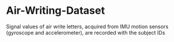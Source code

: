 # Air-Writing-Dataset
Signal values of air write letters, acquired from IMU motion sensors (gyroscope and accelerometer), are recorded with the subject IDs 
